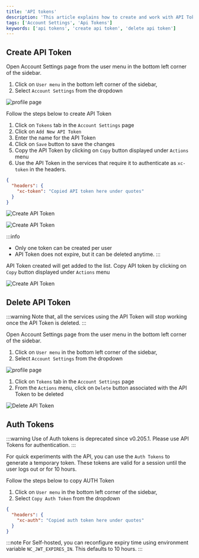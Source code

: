 ```yaml
---
title: 'API tokens'
description: 'This article explains how to create and work with API Tokens.'
tags: ['Account Settings', 'Api Tokens']
keywords: ['api tokens', 'create api token', 'delete api token']
---
```


## Create API Token

Open Account Settings page from the user menu in the bottom left corner of the sidebar. 
1. Click on `User menu` in the bottom left corner of the sidebar,
2. Select `Account Settings` from the dropdown
 
![profile page](/img/v2/account-settings/account-settings.png)

Follow the steps below to create API Token
1. Click on `Tokens` tab in the `Account Settings` page
2. Click on `Add New API Token`
3. Enter the name for the API Token
4. Click on `Save` button to save the changes
5. Copy the API Token by clicking on `Copy` button displayed under `Actions` menu
6. Use the API Token in the services that require it to authenticate as `xc-token` in the headers.  
```json
{
  "headers": {
    "xc-token": "Copied API token here under quotes"
  }
}
```
 
![Create API Token](/img/v2/account-settings/api-token-1.png)
  
![Create API Token](/img/v2/account-settings/api-token-2.png)

:::info
- Only one token can be created per user
- API Token does not expire, but it can be deleted anytime.
:::

API Token created will get added to the list. Copy API token by clicking on `Copy` button displayed under `Actions` menu
  
![Create API Token](/img/v2/account-settings/api-token-3.png)

## Delete API Token
:::warning
Note that, all the services using the API Token will stop working once the API Token is deleted.
:::

Open Account Settings page from the user menu in the bottom left corner of the sidebar.
1. Click on `User menu` in the bottom left corner of the sidebar,
2. Select `Account Settings` from the dropdown

![profile page](/img/v2/account-settings/account-settings.png)

1. Click on `Tokens` tab in the `Account Settings` page
2. From the `Actions` menu, click on `Delete` button associated with the API Token to be deleted

![Delete API Token](/img/v2/account-settings/api-token-4.png)


## Auth Tokens

:::warning
Use of Auth tokens is deprecated since v0.205.1. Please use API Tokens for authentication.
:::

For quick experiments with the API, you can use the `Auth Tokens` to generate a temporary token. These tokens are valid for a session until the user logs out or for 10 hours. 

Follow the steps below to copy AUTH Token
1. Click on `User menu` in the bottom left corner of the sidebar,
2. Select `Copy Auth Token` from the dropdown

```json
{
  "headers": {
    "xc-auth": "Copied auth token here under quotes"
  }
}
```

:::note
For Self-hosted, you can reconfigure expiry time using environment variable `NC_JWT_EXPIRES_IN`. This defaults to 10 hours.
:::